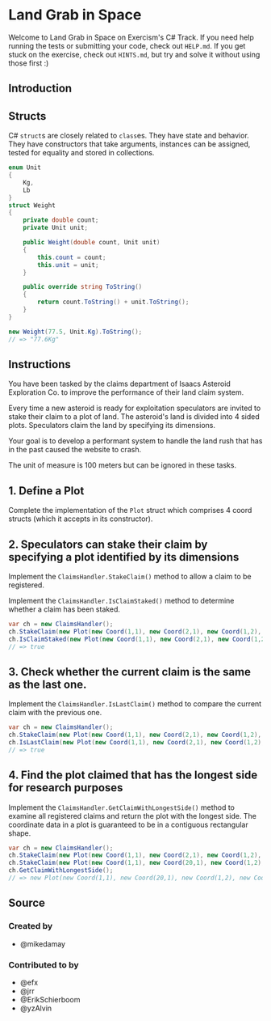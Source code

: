 # Land Grab in Space

Welcome to Land Grab in Space on Exercism's C# Track.
If you need help running the tests or submitting your code, check out `HELP.md`.
If you get stuck on the exercise, check out `HINTS.md`, but try and solve it without using those first :)

## Introduction

## Structs

C# `struct`s are closely related to `class`es. They have state and behavior. They have constructors that take arguments, instances can be assigned, tested for equality and stored in collections.

```csharp
enum Unit
{
    Kg,
    Lb
}
struct Weight
{
    private double count;
    private Unit unit;

    public Weight(double count, Unit unit)
    {
        this.count = count;
        this.unit = unit;
    }

    public override string ToString()
    {
        return count.ToString() + unit.ToString();
    }
}

new Weight(77.5, Unit.Kg).ToString();
// => "77.6Kg"
```

## Instructions

You have been tasked by the claims department of Isaacs Asteroid Exploration Co. to improve the performance of their land claim system.

Every time a new asteroid is ready for exploitation speculators are invited to stake their claim to a plot of land. The asteroid's land is divided into 4 sided plots. Speculators claim the land by specifying its dimensions.

Your goal is to develop a performant system to handle the land rush that has in the past caused the website to crash.

The unit of measure is 100 meters but can be ignored in these tasks.

## 1. Define a Plot

Complete the implementation of the `Plot` struct which comprises 4 coord structs (which it accepts in its constructor).

## 2. Speculators can stake their claim by specifying a plot identified by its dimensions

Implement the `ClaimsHandler.StakeClaim()` method to allow a claim to be registered.

Implement the `ClaimsHandler.IsClaimStaked()` method to determine whether a claim has been staked.

```csharp
var ch = new ClaimsHandler();
ch.StakeClaim(new Plot(new Coord(1,1), new Coord(2,1), new Coord(1,2), new Coord(2,2)));
ch.IsClaimStaked(new Plot(new Coord(1,1), new Coord(2,1), new Coord(1,2), new Coord(2,2)));
// => true
```

## 3. Check whether the current claim is the same as the last one.

Implement the `ClaimsHandler.IsLastClaim()` method to compare the current claim with the previous one.

```csharp
var ch = new ClaimsHandler();
ch.StakeClaim(new Plot(new Coord(1,1), new Coord(2,1), new Coord(1,2), new Coord(2,2)));
ch.IsLastClaim(new Plot(new Coord(1,1), new Coord(2,1), new Coord(1,2), new Coord(2,2)));
// => true
```

## 4. Find the plot claimed that has the longest side for research purposes

Implement the `ClaimsHandler.GetClaimWithLongestSide()` method to examine all registered claims and return the plot with the longest side. The coordinate data in a plot is guaranteed to be in a contiguous rectangular shape.

```csharp
var ch = new ClaimsHandler();
ch.StakeClaim(new Plot(new Coord(1,1), new Coord(2,1), new Coord(1,2), new Coord(2,2)));
ch.StakeClaim(new Plot(new Coord(1,1), new Coord(20,1), new Coord(1,2), new Coord(2,2)));
ch.GetClaimWithLongestSide();
// => new Plot(new Coord(1,1), new Coord(20,1), new Coord(1,2), new Coord(2,2))
```

## Source

### Created by

- @mikedamay

### Contributed to by

- @efx
- @jrr
- @ErikSchierboom
- @yzAlvin